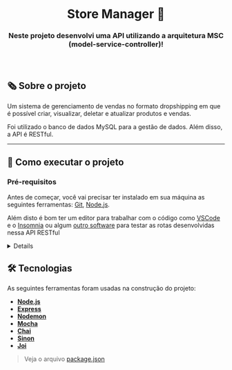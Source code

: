 
<h1 align="center">Store Manager 🏪</h1>

<h3 align="center">Neste projeto desenvolvi uma API utilizando a arquitetura MSC (model-service-controller)! <h3/>

<br/>

## 🗞️ Sobre o projeto

 Um sistema de gerenciamento de vendas no formato dropshipping em que é possível criar, visualizar, deletar e atualizar produtos e vendas. 
 
 Foi utilizado o banco de dados MySQL para a gestão de dados. Além disso, a API é RESTful.

---
## 🚀 Como executar o projeto

### Pré-requisitos

Antes de começar, você vai precisar ter instalado em sua máquina as seguintes ferramentas:
[Git](https://git-scm.com), [Node.js](https://nodejs.org/en/).

Além disto é bom ter um editor para trabalhar com o código como [VSCode](https://code.visualstudio.com/) e o [Insomnia](https://insomnia.rest/) ou algum [outro software](https://www.postman.com/) para testar as rotas desenvolvidas nessa API RESTful
<details>

```bash

# Clone este repositório
git clone git@github.com:kauamaximino/store-manager.git

# Acesse a pasta do projeto no terminal/cmd
cd store-manager

# Instale as dependências
npm install

# Inicie o banco de dados com o Docker
docker compose up -d

# Execute a aplicação em modo de desenvolvimento
npm run debug

# O servidor inciará na porta:3000 - acesse http://localhost:3000  

```
</details>

## 🛠 Tecnologias

As seguintes ferramentas foram usadas na construção do projeto:
-  **[Node.js](https://nodejs.org/en/)**
-  **[Express](https://expressjs.com/pt-br/)**
-  **[Nodemon](https://www.npmjs.com/package/nodemon)**
-  **[Mocha](https://mochajs.org/)**
-  **[Chai](https://www.chaijs.com/)**
-  **[Sinon](https://sinonjs.org/)**
-  **[Joi](https://www.npmjs.com/package/joi)**

> Veja o arquivo  [package.json](https://github.com/kauamaximino/store-manager/blob/main/package.json)
